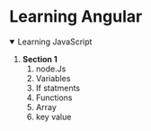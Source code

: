 <h1> Learning Angular </h1>

<details open="open">
  <summary>Learning JavaScript</summary>
   <ol>
    <li> <strong> Section 1 </strong>
            <ol>
              <li>  node.Js</li>
               <li> Variables </li>
               <li> If statments </li>
               <li> Functions </li>
               <li> Array </li>
               <li> key value </li>
            </ol>
      </li>
   </ol>
</details>




